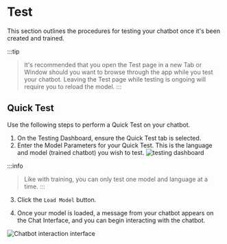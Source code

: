 # Test

This section outlines the procedures for testing your chatbot once it's been created and trained. 

:::tip
> It's recommended that you open the Test page in a new Tab or Window should you want to browse through the app while you test your chatbot. Leaving the Test page while testing is ongoing will require you to reload the model.
:::

<!--You have the option of performing a Quick Test or a Telegram Test for your chatbot. Quick Tests happen within the Botlhale NLP Toolkit platform. With Telegram Tests, you need to have an existing Telegram portal to which to deploy the test. The following subsections outline the procedures for both tests.-->

## Quick Test

Use the following steps to perform a Quick Test on your chatbot.

1. On the Testing Dashboard, ensure the Quick Test tab is selected.
2. Enter the Model Parameters for your Quick Test. This is the language and model (trained chatbot) you wish to test.
![testing dashboard](https://botlhale-ai-assets.s3.amazonaws.com/doc-imgs/testing-dashboard.png)

:::info
> Like with training, you can only test one model and language at a time.
:::

3. Click the `Load Model` button.

4. Once your model is loaded, a message from your chatbot appears on the Chat Interface, and you can begin interacting with the chatbot.

![Chatbot interaction interface](https://botlhale-ai-assets.s3.amazonaws.com/doc-imgs/chatbot-interface.png)

<!--
## Telegram Test

:::tip
> You need a valid bot token to test a chatbot on Telegram
[Click here to learn how to create a bot on telegram.](https://sendpulse.com/knowledge-base/chatbot/create-telegram-chatbot)
:::

Use the following steps to test your chatbot on Telegram.

1. On the Testing Dashboard, ensure the Test on Telegram tab is selected.
2. Enter the Model Parameters and provide a valid Telegram bot token.
3. Click `Connect to Telegram`.
4. You can now begin testing your chatbot on Telegram.

:::info
> Telegram testing sessions last for 15 minutes.
:::

![Testing on Telegram](https://botlhale-docs1-new.s3.amazonaws.com/telegramtest.PNG)

After you connect, the **Telegram Testing Models** table will show you the bot that you just connected to Telegram and you can click on the Telegram button to start testing or just chat with the bot on your phone.

![Testing Dashboard](https://botlhale-docs1-new.s3.amazonaws.com/telegramtestcode.PNG)-->
